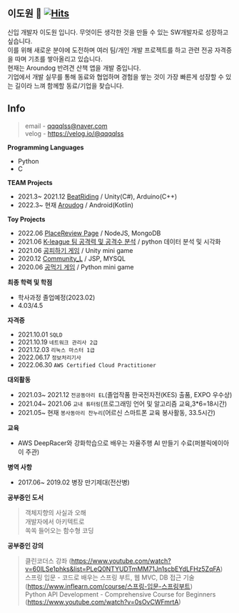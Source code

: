 **이도원** 👋  [![Hits](https://hits.seeyoufarm.com/api/count/incr/badge.svg?url=https%3A%2F%2Fgithub.com%2Fqqqqlss&count_bg=%2379C83D&title_bg=%23555555&icon=&icon_color=%23E7E7E7&title=today+%2F+total&edge_flat=false)](https://hits.seeyoufarm.com)
---
신입 개발자 이도원 입니다. 무엇이든 생각한 것을 만들 수 있는 SW개발자로 성장하고 싶습니다.  
이를 위해 새로운 분야에 도전하며 여러 팀/개인 개발 프로젝트를 하고 관련 전공 자격증을 따며 기초를 쌓아올리고 있습니다.  
현재는 Aroundog 반려견 산책 앱을 개발 중입니다.  
기업에서 개발 실무를 통해 동료와 협업하며 경험을 쌓는 것이 가장 빠른게 성장할 수 있는 길이라 느껴 함께할 동료/기업을 찾습니다.

**Info**
---
> email - qqqqlss@naver.com <br>
  velog - https://velog.io/@qqqqlss

**Programming Languages**  
- Python
- C

**TEAM Projects**
- 2021.3~ 2021.12 [BeatRiding](https://github.com/qqqqlss/BeatRiding) / Unity(C#), Arduino(C++)
- 2022.3~ 현재 [Aroudog](https://github.com/qqqqlss/arounDog) / Android(Kotlin)

**Toy Projects**  
- 2022.06 [PlaceReview Page](https://github.com/qqqqlss/locReg) / NodeJS, MongoDB  
- 2021.06 [K-league 팀 공격력 및 공격수 분석](https://github.com/qqqqlss/K-league_data_analyze) / python 데이터 분석 및 시각화   
- 2021.06 [공피하기 게임](https://github.com/qqqqlss/Ball_Avoid) / Unity mini game
- 2020.12 [Community_L](https://github.com/qqqqlss/Community_L) / JSP, MYSQL  
- 2020.06 [공먹기 게임](https://github.com/qqqqlss/Ball_Predation) / Python mini game  

**최종 학력 및 학점**
- 학사과정 졸업예정(2023.02)
- 4.03/4.5

**자격증**
- 2021.10.01 `SQLD`
- 2021.10.19 `네트워크 관리사 2급`
- 2021.12.03 `리눅스 마스터 1급`
- 2022.06.17 `정보처리기사`
- 2022.06.30 `AWS Certified Cloud Practitioner`

**대외활동**  
- 2021.03~ 2021.12 `전공동아리 EL`(졸업작품 한국전자전(KES) 출품, EXPO 우수상)  
- 2021.04~ 2021.06 `교내 튜터링`(프로그래밍 언어 및 알고리즘 교육,3*6=18시간)  
- 2021.05~ 현재   `봉사동아리 찬누리`(어르신 스마트폰 교육 봉사활동, 33.5시간)  

**교육**  
- AWS DeepRacer와 강화학습으로 배우는 자율주행 AI 만들기 수료(퍼블릭에이아이 주관)

**병역 사항**   
- 2017.06~ 2019.02 병장 만기제대(전산병)

**공부중인 도서**
> 객체지향의 사실과 오해  <br>
  개발자에서 아키텍트로 <br>
  쏙쏙 들어오는 함수형 코딩 <br>

**공부중인 강의**
> 클린코더스 강좌 (https://www.youtube.com/watch?v=60lLSe1phks&list=PLeQ0NTYUDTmMM71Jn1scbEYdLFHz5ZqFA)  <br>
  스프링 입문 - 코드로 배우는 스프링 부트, 웹 MVC, DB 접근 기술 (https://www.inflearn.com/course/스프링-입문-스프링부트) <br>
  Python API Development - Comprehensive Course for Beginners (https://www.youtube.com/watch?v=0sOvCWFmrtA) <br>




